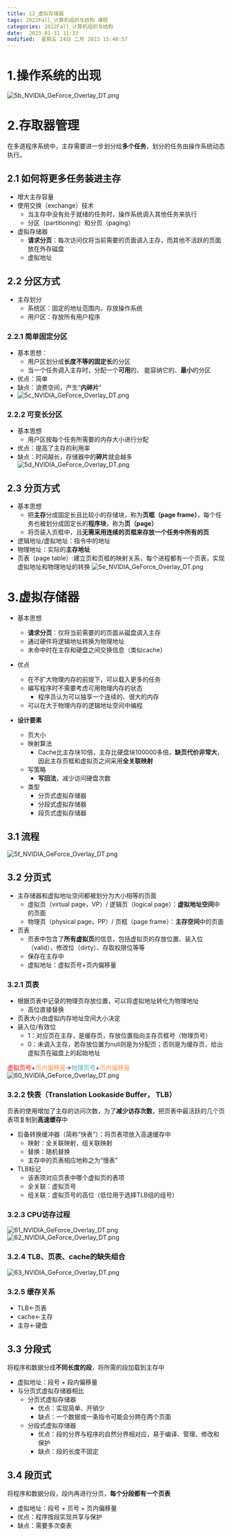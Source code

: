 ```yaml
---
title: 12_虚拟存储器
tags: 2022Fall_计算机组织与结构 课程
categories: 2022Fall_计算机组织与结构
date:  2023-01-31 11:33
modified:  星期五 24日 二月 2023 15:48:57
---
```



# 1.操作系统的出现
![5b_NVIDIA_GeForce_Overlay_DT.png](https://chillcharlie-img.oss-cn-hangzhou.aliyuncs.com/imgae/2023/01/31/6d3406bb2a970a4dce05bb9036e66ce1_5b_NVIDIA_GeForce_Overlay_DT.png)

# 2.存取器管理
在多道程序系统中，主存需要进一步划分给**多个任务**，划分的任务由操作系统动态执行。
## 2.1 如何将更多任务装进主存
- 增大主存容量
- 使用交换（exchange）技术
	- 当主存中没有处于就绪的任务时，操作系统调入其他任务来执行
	- 分区（partitioning）和分页（paging）
- 虚拟存储器
	- **请求分页**：每次访问仅将当前需要的页面调入主存，而其他不活跃的页面放在外存磁盘
	- 虚拟地址


## 2.2 分区方式
- 主存划分
	- 系统区：固定的地址范围内，存放操作系统
	- 用户区：存放所有用户程序

### 2.2.1 简单固定分区
- 基本思想：
	- 用户区划分成**长度不等的固定长**的分区
	- 当一个任务调入主存时，分配一个**可用**的、 能容纳它的、**最小**的分区
- 优点：简单
- 缺点：浪费空间，产生“**内碎片**”
- ![5c_NVIDIA_GeForce_Overlay_DT.png](https://chillcharlie-img.oss-cn-hangzhou.aliyuncs.com/imgae/2023/01/31/17583f0623a3d0b59911835f22715509_5c_NVIDIA_GeForce_Overlay_DT.png)

### 2.2.2 可变长分区
- 基本思想
	- 用户区按每个任务所需要的内存大小进行分配
- 优点：提高了主存的利用率
- 缺点：时间越长，存储器中的**碎片**就会越多![5d_NVIDIA_GeForce_Overlay_DT.png](https://chillcharlie-img.oss-cn-hangzhou.aliyuncs.com/imgae/2023/01/31/0619006da4805046e4a5bd63e162b6c6_5d_NVIDIA_GeForce_Overlay_DT.png)

## 2.3 分页方式

- 基本思想
	- 把**主存**分成固定长且比较小的存储块，称为**页框（page frame）**，每个任务也被划分成固定长的**程序块**，称为**页（page）**
	- 将页装入页框中，且**无需采用连续的页框来存放一个任务中所有的页**
- 逻辑地址/虚拟地址：指令中的地址
- 物理地址：实际的**主存地址**
- 页表（page table）:建立页和页框的映射关系，每个进程都有一个页表，实现虚拟地址和物理地址的转换
![5e_NVIDIA_GeForce_Overlay_DT.png](https://chillcharlie-img.oss-cn-hangzhou.aliyuncs.com/imgae/2023/01/31/73031fda94faa13ea99841808700ec22_73031fda94faa13ea99841808700ec22_5e_NVIDIA_GeForce_Overlay_DT.png)

# 3.虚拟存储器
- 基本思想
	- **请求分页**：仅将当前需要的的页面从磁盘调入主存
	- 通过硬件将逻辑地址转换为物理地址
	- 未命中时在主存和硬盘之间交换信息（类似cache）
- 优点
	- 在不扩大物理内存的前提下，可以载入更多的任务
	- 编写程序时不需要考虑可用物理内存的状态
		- 程序员认为可以独享一个连续的、很大的内存
	- 可以在大于物理内存的逻辑地址空间中编程

- **设计要素**
	- 页大小
	- 映射算法
		- Cache比主存块10倍，主存比硬盘块100000多倍，**缺页代价非常大**，因此主存页框和虚拟页之间采用**全关联映射**
	- 写策略
		- **写回法**，减少访问硬盘次数
	- 类型
		- 分页式虚拟存储器
		- 分段式虚拟存储器
		- 段页式虚拟存储器


## 3.1 流程
![5f_NVIDIA_GeForce_Overlay_DT.png](https://chillcharlie-img.oss-cn-hangzhou.aliyuncs.com/imgae/2023/01/31/ccab8fbb228724bd01085ee263452bfe_5f_NVIDIA_GeForce_Overlay_DT.png)

## 3.2 分页式

- 主存储器和虚拟地址空间都被划分为大小相等的页面
	- 虚拟页（virtual page，VP）/ 逻辑页（logical page）：**虚拟地址空间**中的页面
	- 物理页（physical page，PP）/ 页框（page frame）：**主存空间**中的页面
- 页表
	- 页表中包含了**所有虚拟页**的信息，包括虚拟页的存放位置、装入位（valid）、修改位（dirty）、存取权限位等等
	- 保存在主存中
	- 虚拟地址：虚拟页号+页内偏移量

### 3.2.1 页表
- 根据页表中记录的物理页存放位置，可以将虚拟地址转化为物理地址
	- 高位直接替换
- 页表大小由虚拟内存地址空间大小决定
- 装入位/有效位
	- 1：对应页在主存，是缓存页，存放位置指向主存页框号（物理页号）
	- 0：未调入主存，若存放位置为null则是为分配页；否则是为缓存页，给出虚拟页在磁盘上的起始地址

<font color="#ff0000">虚拟页号</font>+<font color="#f79646">页内偏移量</font>-><font color="#4bacc6">物理页号</font>+<font color="#f79646">页内偏移量</font>
![60_NVIDIA_GeForce_Overlay_DT.png](https://chillcharlie-img.oss-cn-hangzhou.aliyuncs.com/imgae/2023/01/31/52e6d25b19098e8682fb825f9c188f20_60_NVIDIA_GeForce_Overlay_DT.png)
### 3.2.2 快表（Translation Lookaside Buffer， TLB）

页表的使用增加了主存的访问次数，为了**减少访存次数**，把页表中最活跃的几个页表项复制到**高速缓存**中

- 后备转换缓冲器（简称“快表”）：将页表项放入高速缓存中
	- 映射：全关联映射，组关联映射
	- 替换：随机替换
	- 主存中的页表相应地称之为“慢表”
- TLB标记
	- 该表项对应页表中哪个虚拟页的表项
	- 全关联：虚拟页号
	- 组关联：虚拟页号的高位（低位用于选择TLB组的组号）

### 3.2.3 CPU访存过程
![61_NVIDIA_GeForce_Overlay_DT.png](https://chillcharlie-img.oss-cn-hangzhou.aliyuncs.com/imgae/2023/01/31/d2f860ed41f335178208d7c2e8dff11b_61_NVIDIA_GeForce_Overlay_DT.png)
![62_NVIDIA_GeForce_Overlay_DT.png](https://chillcharlie-img.oss-cn-hangzhou.aliyuncs.com/imgae/2023/01/31/c7705c8b487da9c22ff5f500efd4d7f4_62_NVIDIA_GeForce_Overlay_DT.png)

### 3.2.4 TLB、页表、cache的缺失组合
![63_NVIDIA_GeForce_Overlay_DT.png](https://chillcharlie-img.oss-cn-hangzhou.aliyuncs.com/imgae/2023/01/31/0131beb6267258138204707408b125bf_63_NVIDIA_GeForce_Overlay_DT.png)

### 3.2.5 缓存关系
- TLB<-页表
- cache<-主存
- 主存<-硬盘
## 3.3 分段式
将程序和数据分成**不同长度的段**，将所需的段加载到主存中

- 虚拟地址：段号 + 段内偏移量
- 与分页式虚拟存储器相比
	- 分页式虚拟存储器
		- 优点：实现简单、开销少
		- 缺点：一个数据或一条指令可能会分跨在两个页面
	- 分段式虚拟存储器
		- 优点：段的分界与程序的自然分界相对应，易于编译、管理、修改和保护
		- 缺点：段的长度不固定
## 3.4 段页式
将程序和数据分段，段内再进行分页，**每个分段都有一个页表**
- 虚拟地址：段号 + 页号 + 页内偏移量
- 优点：程序按段实现共享与保护
- 缺点：需要多次查表